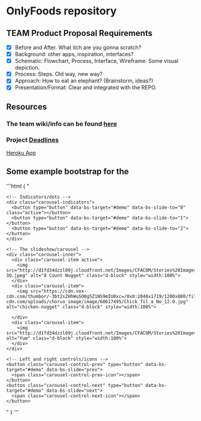 # OnlyFoods repository

## TEAM Product Proposal Requirements
- [x] Before and After. What itch are you gonna scratch? 
- [x] Background: other apps, inspiration, interfaces?
- [x] Schematic: Flowchart, Process, Interface, Wireframe. Some visual depiction.
- [x] Process: Steps. Old way, new way? 
- [x] Approach: How to eat an elephant? (Brainstorm, ideas?) 
- [x] Presentation/Format: Clear and integrated with the REPO. 

## Resources
### The team wiki/info can be found [here](https://github.com/JustinK72/Functional-Product/wiki)
### Project [Deadlines](https://github.com/JustinK72/Functional-Product/projects/1)

[Heroku App](https://onlyfoodloginpage.herokuapp.com/signin.php)

## Some example bootstrap for the 
'''html
{
"  <!-- Carousel -->
  <div id="demo" class="carousel slide" data-bs-ride="carousel">

    <!-- Indicators/dots -->
    <div class="carousel-indicators">
      <button type="button" data-bs-target="#demo" data-bs-slide-to="0" class="active"></button>
      <button type="button" data-bs-target="#demo" data-bs-slide-to="1"></button>
      <button type="button" data-bs-target="#demo" data-bs-slide-to="2"></button>
    </div>

    <!-- The slideshow/carousel -->
    <div class="carousel-inner">
      <div class="carousel-item active">
        <img src="http://d1fd34dzzl09j.cloudfront.net/Images/CFACOM/Stories%20Images/2018/08/nuggets/h2cpT-3Q.jpeg" alt="8 Count Nugget" class="d-block" style="width:100%">
      </div>
      <div class="carousel-item">
        <img src="https://cdn.vox-cdn.com/thumbor/-3bt2sZHhWuSO0g5Z1NS9mIU0xc=/0x0:2048x1719/1200x800/filters:focal(861x697:1187x1023)/cdn.vox-cdn.com/uploads/chorus_image/image/68617495/Chick_fil_a_No_12.0.jpg" alt="chicken-nugget" class="d-block" style="width:100%">

      </div>
      <div class="carousel-item">
        <img src="http://d1fd34dzzl09j.cloudfront.net/Images/CFACOM/Stories%20Images/2018/08/nuggets/Header.jpg" alt="Yum" class="d-block" style="width:100%">
      </div>
    </div>

    <!-- Left and right controls/icons -->
    <button class="carousel-control-prev" type="button" data-bs-target="#demo" data-bs-slide="prev">
      <span class="carousel-control-prev-icon"></span>
    </button>
    <button class="carousel-control-next" type="button" data-bs-target="#demo" data-bs-slide="next">
      <span class="carousel-control-next-icon"></span>
    </button>
  </div>"
}
'''
